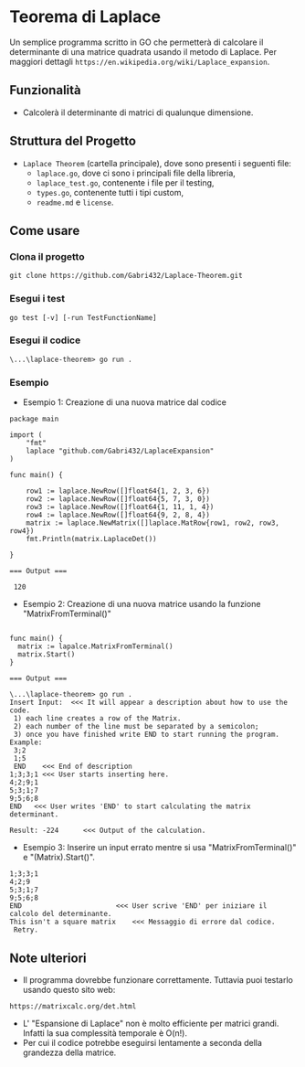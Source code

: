 # Teorema di Laplace
Un semplice programma scritto in GO che permetterà di calcolare il determinante di una matrice quadrata usando il metodo di Laplace.
Per maggiori dettagli `https://en.wikipedia.org/wiki/Laplace_expansion`.

## Funzionalità
- Calcolerà il determinante di matrici di qualunque dimensione.

## Struttura del Progetto
- `Laplace Theorem` (cartella principale), dove sono presenti i seguenti file:
  - `laplace.go`, dove ci sono i principali file della libreria,
  - `laplace_test.go`, contenente i file per il testing,
  - `types.go`, contenente tutti i tipi custom,
  - `readme.md` e `license`.


## Come usare
### Clona il progetto
```
git clone https://github.com/Gabri432/Laplace-Theorem.git
```
### Esegui i test
```
go test [-v] [-run TestFunctionName]
```
### Esegui il codice
```
\...\laplace-theorem> go run .
```

### Esempio
- Esempio 1: Creazione di una nuova matrice dal codice
```
package main

import (
	"fmt"
	laplace "github.com/Gabri432/LaplaceExpansion"
)

func main() {

	row1 := laplace.NewRow([]float64{1, 2, 3, 6})
	row2 := laplace.NewRow([]float64{5, 7, 3, 0})
	row3 := laplace.NewRow([]float64{1, 11, 1, 4})
	row4 := laplace.NewRow([]float64{9, 2, 8, 4})
	matrix := laplace.NewMatrix([]laplace.MatRow{row1, row2, row3, row4})
	fmt.Println(matrix.LaplaceDet())

}

=== Output ===

 120
```

- Esempio 2: Creazione di una nuova matrice usando la funzione "MatrixFromTerminal()"
```

func main() {
  matrix := lapalce.MatrixFromTerminal()
  matrix.Start()
}

=== Output ===

\...\laplace-theorem> go run .
Insert Input:  <<< It will appear a description about how to use the code.
 1) each line creates a row of the Matrix.
 2) each number of the line must be separated by a semicolon;      
 3) once you have finished write END to start running the program.
Example:
 3;2
 1;5
 END    <<< End of description
1;3;3;1 <<< User starts inserting here.
4;2;9;1
5;3;1;7
9;5;6;8
END   <<< User writes 'END' to start calculating the matrix determinant.

Result: -224      <<< Output of the calculation.
```
- Esempio 3: Inserire un input errato mentre si usa "MatrixFromTerminal()" e "(Matrix).Start()".
```
1;3;3;1
4;2;9
5;3;1;7
9;5;6;8
END                       <<< User scrive 'END' per iniziare il calcolo del determinante.
This isn't a square matrix    <<< Messaggio di errore dal codice.
 Retry.
```


## Note ulteriori

- Il programma dovrebbe funzionare correttamente. Tuttavia puoi testarlo usando questo sito web:
```
https://matrixcalc.org/det.html
```
- L' "Espansione di Laplace" non è molto efficiente per matrici grandi. Infatti la sua complessità temporale è O(n!).
- Per cui il codice potrebbe eseguirsi lentamente a seconda della grandezza della matrice.
